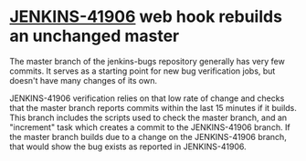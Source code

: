 # [JENKINS-41906](https://issues.jenkins.io/browse/JENKINS-41906) web hook rebuilds an unchanged master

The master branch of the jenkins-bugs repository generally has very few
commits.  It serves as a starting point for new bug verification jobs,
but doesn't have many changes of its own.

JENKINS-41906 verification relies on that low rate of change and checks
that the master branch reports commits within the last 15 minutes
if it builds.  This branch includes the scripts used to check the
master branch, and an "increment" task which creates a commit to the
JENKINS-41906 branch.  If the master branch builds due to a change on
the JENKINS-41906 branch, that would show the bug exists as reported
in JENKINS-41906.
